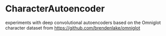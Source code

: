 # CharacterAutoencoder
experiments with deep convolutional autoencoders based on the Omniglot character dataset from https://github.com/brendenlake/omniglot
